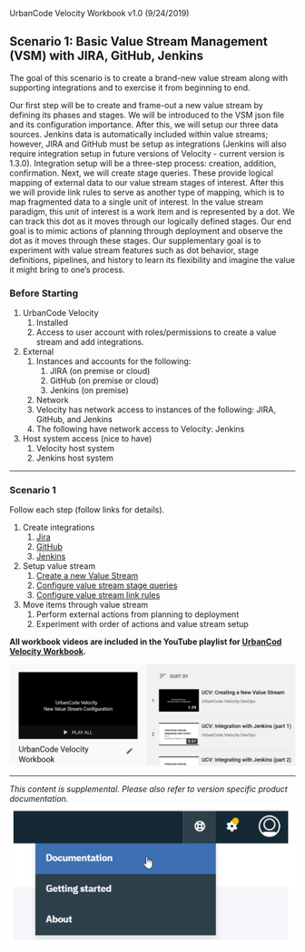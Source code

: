 UrbanCode Velocity Workbook
v1.0 (9/24/2019)

## Scenario 1: Basic Value Stream Management (VSM) with JIRA, GitHub, Jenkins

The goal of this scenario is to create a brand-new value stream along with supporting integrations and to exercise it from beginning to end.

Our first step will be to create and frame-out a new value stream by defining its phases and stages. We will be introduced to the VSM json file and its configuration importance. After this, we will setup our three data sources. Jenkins data is automatically included within value streams; however, JIRA and GitHub must be setup as integrations (Jenkins will also require integration setup in future versions of Velocity - current version is 1.3.0). Integration setup will be a three-step process: creation, addition, confirmation. Next, we will create stage queries. These provide logical mapping of external data to our value stream stages of interest. After this we will provide link rules to serve as another type of mapping, which is to map fragmented data to a single unit of interest. In the value stream paradigm, this unit of interest is a work item and is represented by a dot.  We can track this dot as it moves through our logically defined stages. Our end goal is to mimic actions of planning through deployment and observe the dot as it moves through these stages. Our supplementary goal is to experiment with value stream features such as dot behavior, stage definitions, pipelines, and history to learn its flexibility and imagine the value it might bring to one’s process.

### Before Starting
1. UrbanCode Velocity
   1.	Installed
    2.	Access to user account with roles/permissions to create a value stream and add integrations.
2. External
   1. Instances and accounts for the following:
      1.	JIRA (on premise or cloud)
      2.	GitHub (on premise or cloud)
      3.	Jenkins (on premise)
   2.	Network
   1.	Velocity has network access to instances of the following: JIRA, GitHub, and Jenkins
   2.	The following have network access to Velocity: Jenkins
3. Host system access (nice to have)
   1.	Velocity host system
   2.	Jenkins host system
___

### Scenario 1

Follow each step (follow links for details).

1. Create integrations
   1. [Jira](jira/jiraIntegration.md)
   2.	[GitHub](github/githubIntegration.md)
   3. [Jenkins](jenkinsPlugin/jenkinsPlugin.md)
2. Setup value stream
   1. [Create a new Value Stream](valueStream/valueStream.md)
   2. [Configure value stream stage queries](valueStream/stageQueries/stageQueries.md)
   3. [Configure value stream link rules](valueStream/linkRules/linkRules.md)
3. Move items through value stream
   1.	Perform external actions from planning to deployment
   2.	Experiment with order of actions and value stream setup

**All workbook videos are included in the YouTube playlist for [UrbanCod Velocity Workbook](https://www.youtube.com/playlist?list=PLDq88EzQBSsAcitaMxyYapVhDeHQELxXC).**

[![YouTube Playlist](general/YouTubePlaylist.png)](https://www.youtube.com/playlist?list=PLDq88EzQBSsAcitaMxyYapVhDeHQELxXC)

___
*This content is supplemental. Please also refer to version specific product documentation.*
![Documentation can be accessed in the upper right of Velocity](general/docs.png)
